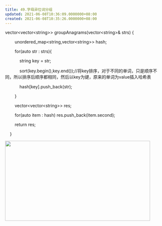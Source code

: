 ```yaml
---
title: 49.字母异位词分组
updated: 2021-06-08T10:36:09.0000000+08:00
created: 2021-06-08T10:35:26.0000000+08:00
---
```


vector\<vector\<string>\> groupAnagrams(vector\<string>& strs) {

        unordered_map\<string,vector\<string>\> hash;

        for(auto str : strs){

            string key = str;

            sort(key.begin(),key.end());//将key排序，对于不同的单词，只是顺序不同，所以排序后顺序都相同，然后以key为键，原来的单词为value插入哈希表

            hash\[key\].push_back(str);

        }

        vector\<vector\<string>\> res;

        for(auto item : hash) res.push_back(item.second);

        return res;

    }

<img src="C:\Users\82772\AppData\Local\Temp\yifan&#39;s Notebook\pandoc/media/image1.png" style="width:4.94792in;height:2.72917in" />
